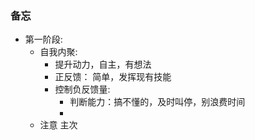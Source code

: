 ### 备忘
- 第一阶段: 
  - 自我内聚:
    - 提升动力，自主，有想法
    - 正反馈： 简单，发挥现有技能
    - 控制负反馈量:
        - 判断能力：搞不懂的，及时叫停，别浪费时间
        - 
  - 注意 主次